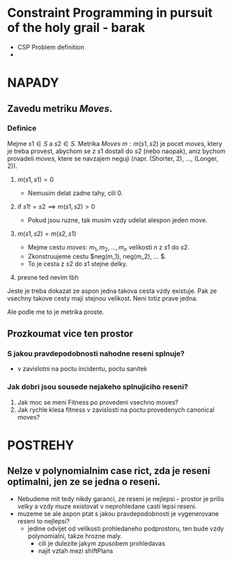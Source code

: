 # Constraint Programming in pursuit of the holy grail - barak

- CSP Problem definition
-

# NAPADY

## Zavedu metriku _Moves_.

### Definice

Mejme $s1 \in S$ a $s2 \in S$. Metrika _Moves_ $m: m(s1, s2)$ je pocet _moves_, ktery je treba provest, abychom se z
$s1$ dostali do $s2$ (nebo naopak), aniz bychom provadeli _moves_, ktere se navzajem neguji (napr. (Shorter, 2), ..., (Longer, 2)).

1. $m(s1, s1) = 0$

   - Nemusim delat zadne tahy, cili 0.

1. if $s1 != s2 \implies m(s1, s2) > 0$

   - Pokud jsou ruzne, tak musim vzdy udelat alespon jeden move.

1. $m(s1, s2) = m(s2, s1)$

   - Mejme cestu _moves_: $m_1, m_2, ..., m_n$ velikosti $n$ z $s1$ do $s2$.
   - Zkonstruujeme cestu $neg(m_1), neg(m_2), ... $.
   - To je cesta z $s2$ do $s1$ stejne delky.

1. presne ted nevim tbh

Jeste je treba dokazat ze aspon jedna takova cesta vzdy existuje.
Pak ze vsechny takove cesty maji stejnou velikost. Neni totiz prave jedna.

Ale podle me to je metrika proste.

## Prozkoumat vice ten prostor

### S jakou pravdepodobnosti nahodne reseni splnuje?

- v zavislotni na poctu incidentu, poctu sanitek

### Jak dobri jsou sousede nejakeho splnujiciho reseni?

1. Jak moc se meni Fitness po provedeni vsechno moves?
1. Jak rychle klesa fitness v zavislosti na poctu provedenych canonical moves?

# POSTREHY

## Nelze v polynomialnim case rict, zda je reseni optimalni, jen ze se jedna o reseni.

- Nebudeme mit tedy nikdy garanci, ze reseni je nejlepsi - prostor je prilis velky a vzdy muze existovat v neprohledane casti lepsi reseni.
- muzeme se ale aspon ptat s jakou pravdepodobnosti je vygenerovane reseni to nejlepsi?
  - jedine odvijet od velikosti prohledaneho podprostoru, ten bude vzdy polynomialni, takze hrozne maly.
    - cili je dulezite jakym zpusobem prohledavas
    - najit vztah mezi shiftPlans
